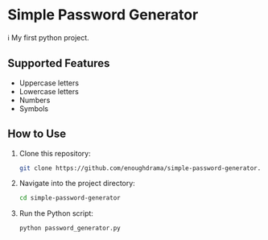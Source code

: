 # Simple Password Generator

ℹ️ My first python project.

## Supported Features
- Uppercase letters
- Lowercase letters
- Numbers
- Symbols

## How to Use
1. Clone this repository:
   ```bash
   git clone https://github.com/enoughdrama/simple-password-generator.git
   ```
2. Navigate into the project directory:
    ```bash
    cd simple-password-generator
    ```
3. Run the Python script:
    ```bash
    python password_generator.py
    ```

    
